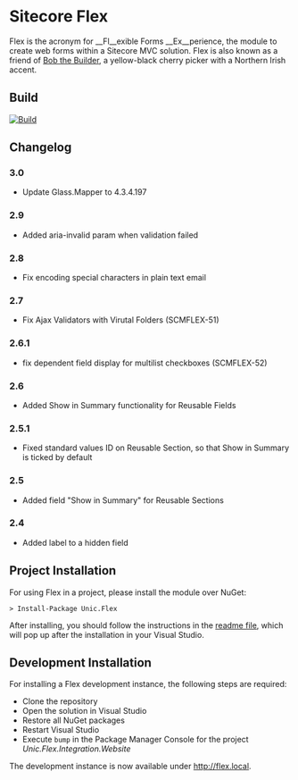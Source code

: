 # Sitecore Flex
Flex is the acronym for __Fl__exible Forms __Ex__perience, the module to create web forms within a Sitecore MVC solution. Flex is also known as a friend of [Bob the Builder](http://en.wikipedia.org/wiki/Bob_the_Builder "Bob the Builder"), a yellow-black cherry picker with a Northern Irish accent.

## Build
[![Build](https://teamcity.unic.com/httpAuth/app/rest/builds/buildType:Sitecore_Frameworks_SitecoreModules_SitecoreModuleFlex_Build/statusIcon)](https://teamcity.unic.com/viewType.html?buildTypeId=Sitecore_Frameworks_SitecoreModules_SitecoreModuleFlex_Build)

## Changelog

### 3.0
* Update Glass.Mapper to 4.3.4.197

### 2.9 
* Added aria-invalid param when validation failed

### 2.8 
* Fix encoding special characters in plain text email

### 2.7 
* Fix Ajax Validators with Virutal Folders (SCMFLEX-51)

### 2.6.1
* fix dependent field display for multilist checkboxes (SCMFLEX-52)

### 2.6
* Added Show in Summary functionality for Reusable Fields

### 2.5.1
* Fixed standard values ID on Reusable Section, so that Show in Summary is ticked by default

### 2.5 
* Added field "Show in Summary" for Reusable Sections

### 2.4
* Added label to a hidden field

## Project Installation
For using Flex in a project, please install the module over NuGet:

	> Install-Package Unic.Flex

After installing, you should follow the instructions in the [readme file](https://git.unic.com/projects/BUECS/repos/sitecore-module-flex/browse/src/Unic.Flex.Website/readme.txt), which will pop up after the installation in your Visual Studio.

## Development Installation
For installing a Flex development instance, the following steps are required:

- Clone the repository
- Open the solution in Visual Studio
- Restore all NuGet packages
- Restart Visual Studio
- Execute `bump` in the Package Manager Console for the project *Unic.Flex.Integration.Website*

The development instance is now available under http://flex.local.
